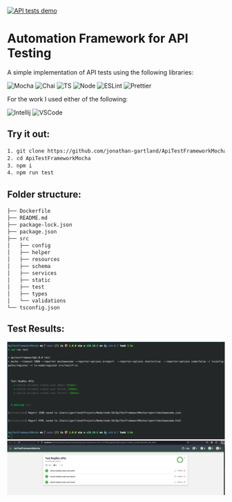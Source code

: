 [![API tests demo](https://github.com/jonathan-gartland/ApiTestFrameworkMocha/actions/workflows/main.yml/badge.svg)](https://github.com/jonathan-gartland/ApiTestFrameworkMocha/actions/workflows/main.yml)  
  
# Automation Framework for API Testing  
A simple implementation of API tests using the following libraries:    
  
![Mocha](https://img.shields.io/badge/-Mocha-%238D6748?&style=for-the-badge&logo=Mocha&logoColor=white) 
![Chai](https://img.shields.io/badge/chai.js-323330?style=for-the-badge&logo=chai&logoColor=red) 
![TS](https://img.shields.io/badge/TypeScript-007ACC?style=for-the-badge&logo=typescript&logoColor=white) 
![Node](https://img.shields.io/badge/Node.js-43853D?style=for-the-badge&logo=node.js&logoColor=white) 
![ESLint](https://img.shields.io/badge/eslint-3A33D1?style=for-the-badge&logo=eslint&logoColor=white) 
![Prettier](https://img.shields.io/badge/prettier-1A2C34?style=for-the-badge&logo=prettier&logoColor=F7BA3E)  
  
For the work I used either of the following:  
  
![Intellij](https://img.shields.io/badge/IntelliJ_IDEA-000000.svg?style=for-the-badge&logo=intellij-idea&logoColor=white) 
![VSCode](https://img.shields.io/badge/-Visual%20Studio%20Code-%233178C6?logo=visual-studio-code)  


## Try it out:  
```bash
1. git clone https://github.com/jonathan-gartland/ApiTestFrameworkMocha.git
2. cd ApiTestFrameworkMocha
3. npm i
4. npm run test
```

## Folder structure:
```
├── Dockerfile
├── README.md
├── package-lock.json
├── package.json
├── src
│   ├── config
│   ├── helper
│   ├── resources
│   ├── schema
│   ├── services
│   ├── static
│   ├── test
│   ├── types
│   └── validations
└── tsconfig.json
```


## Test Results:  
![image](results.png)  
![image](report.png)  
